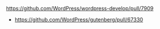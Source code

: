 https://github.com/WordPress/wordpress-develop/pull/7909

-   https://github.com/WordPress/gutenberg/pull/67330
